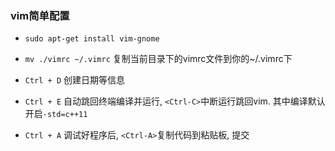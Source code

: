 ### vim简单配置

- `sudo apt-get install vim-gnome`

- `mv ./vimrc ~/.vimrc` 复制当前目录下的vimrc文件到你的~/.vimrc下
- `Ctrl + D` 创建日期等信息
- `Ctrl + E` 自动跳回终端编译并运行, `<Ctrl-C>`中断运行跳回vim. 其中编译默认开启`-std=c++11`
- `Ctrl + A` 调试好程序后, `<Ctrl-A>`复制代码到粘贴板, 提交